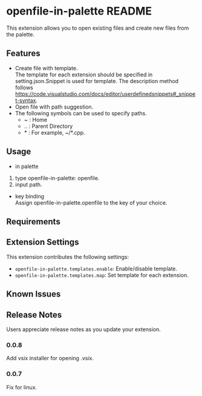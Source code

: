 # openfile-in-palette README

This extension allows you to open existing files and create new files from the palette.


## Features

* Create file with template.  
  The template for each extension should be specified in setting.json.Snippet is used for template. The description method follows https://code.visualstudio.com/docs/editor/userdefinedsnippets#_snippet-syntax.
* Open file with path suggestion.
* The following symbols can be used to specify paths.
  + ~ : Home
  + .. : Parent Directory
  + \* : For example, ~/*.cpp.

## Usage

* in palette
 1. type openfile-in-palette: openfile.
 2. input path.

* key binding  
Assign openfile-in-palette.openfile to the key of your choice.

## Requirements



## Extension Settings

This extension contributes the following settings:

* `openfile-in-palette.templates.enable`: Enable/disable template.
* `openfile-in-palette.templates.map`: Set template for each extension.

## Known Issues


## Release Notes

Users appreciate release notes as you update your extension.

### 0.0.8

Add vsix installer for opening .vsix.

### 0.0.7

Fix for linux.

